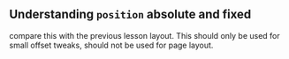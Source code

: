 ## Understanding `position` absolute and fixed

compare this with the previous lesson layout. This should only be used for small offset tweaks, should not be used for page layout.